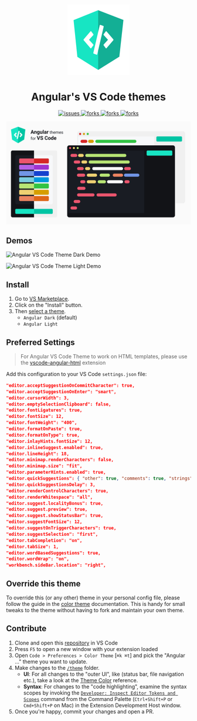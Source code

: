 <!--
Created: Sun Oct 31 2021 16:45:19 GMT-0400 (hora de Bolivia)
Modified: Sun Oct 31 2021 16:45:19 GMT-0400 (hora de Bolivia)
-->

<p align="center">
  <a href="https://marketplace.visualstudio.com/items?itemName=MichaellAlavedraMunayco.angular-theme">
    <img src="https://raw.githubusercontent.com/MichaellAlavedraMunayco/angular-vscode-theme/main/.github/images/logo.png" width="170px" height="192px"/>
  </a>
</p>

<h1 align="center">
  Angular's VS Code themes
</h1>

<p align="center">
    <a href="https://github.com/MichaellAlavedraMunayco/angular-vscode-theme/issues">
        <img src="https://img.shields.io/github/issues/MichaellAlavedraMunayco/angular-vscode-theme" alt="issues"/>
    </a>
    <a href="https://github.com/MichaellAlavedraMunayco/angular-vscode-theme/">
        <img src="https://img.shields.io/github/forks/MichaellAlavedraMunayco/angular-vscode-theme" alt="forks"/>
    </a>
    <a href="https://github.com/MichaellAlavedraMunayco/angular-vscode-theme/">
        <img src="https://img.shields.io/github/stars/MichaellAlavedraMunayco/angular-vscode-theme" alt="forks"/>
    </a>
    <a href="https://github.com/MichaellAlavedraMunayco/angular-vscode-theme/">
        <img src="https://img.shields.io/github/license/MichaellAlavedraMunayco/angular-vscode-theme" alt="forks"/>
    </a>
</p>

![Angular VS Code Theme](https://raw.githubusercontent.com/MichaellAlavedraMunayco/angular-vscode-theme/main/.github/images/flyer.png)

## Demos

![Angular VS Code Theme Dark Demo](https://raw.githubusercontent.com/MichaellAlavedraMunayco/angular-vscode-theme/main/.github/images/demo.dark.gif)

![Angular VS Code Theme Light Demo](https://raw.githubusercontent.com/MichaellAlavedraMunayco/angular-vscode-theme/main/.github/images/demo.light.gif)

## Install

1. Go to [VS Marketplace](https://marketplace.visualstudio.com/items?itemName=MichaellAlavedraMunayco.angular-theme).
2. Click on the "Install" button.
3. Then [select a theme](https://code.visualstudio.com/docs/getstarted/themes#_selecting-the-color-theme).
    - `Angular Dark` (default)
    - `Angular Light`

## Preferred Settings

> For Angular VS Code Theme to work on HTML templates, please use the [vscode-angular-html](https://marketplace.visualstudio.com/items?itemName=ghaschel.vscode-angular-html) extension

Add this configuration to your VS Code `settings.json` file:

```json
"editor.acceptSuggestionOnCommitCharacter": true,
"editor.acceptSuggestionOnEnter": "smart",
"editor.cursorWidth": 3,
"editor.emptySelectionClipboard": false,
"editor.fontLigatures": true,
"editor.fontSize": 12,
"editor.fontWeight": "400",
"editor.formatOnPaste": true,
"editor.formatOnType": true,
"editor.inlayHints.fontSize": 12,
"editor.inlineSuggest.enabled": true,
"editor.lineHeight": 18,
"editor.minimap.renderCharacters": false,
"editor.minimap.size": "fit",
"editor.parameterHints.enabled": true,
"editor.quickSuggestions": { "other": true, "comments": true, "strings": true },
"editor.quickSuggestionsDelay": 3,
"editor.renderControlCharacters": true,
"editor.renderWhitespace": "all",
"editor.suggest.localityBonus": true,
"editor.suggest.preview": true,
"editor.suggest.showStatusBar": true,
"editor.suggestFontSize": 12,
"editor.suggestOnTriggerCharacters": true,
"editor.suggestSelection": "first",
"editor.tabCompletion": "on",
"editor.tabSize": 1,
"editor.wordBasedSuggestions": true,
"editor.wordWrap": "on",
"workbench.sideBar.location": "right",
```

## Override this theme

To override this (or any other) theme in your personal config file, please follow the guide in the [color theme](https://code.visualstudio.com/api/extension-guides/color-theme) documentation. This is handy for small tweaks to the theme without having to fork and maintain your own theme.

## Contribute

1. Clone and open this [repository](https://github.com/MichaellAlavedraMunayco/angular-vscode-theme) in VS Code
2. Press `F5` to open a new window with your extension loaded
3. Open `Code > Preferences > Color Theme` [`⌘k ⌘t`] and pick the "Angular ..." theme you want to update.
4. Make changes to the [`/theme`](https://github.com/MichaellAlavedraMunayco/angular-vscode-theme/main/themes) folder.
    - **UI**: For all changes to the "outer UI", like (status bar, file navigation etc.), take a look at the [Theme Color](https://code.visualstudio.com/api/references/theme-color) reference.
    - **Syntax**: For changes to the "code highlighting", examine the syntax scopes by invoking the [`Developer: Inspect Editor Tokens and Scopes`](https://code.visualstudio.com/api/language-extensions/syntax-highlight-guide#scope-inspector) command from the Command Palette (`Ctrl+Shift+P` or `Cmd+Shift+P` on Mac) in the Extension Development Host window.
5. Once you're happy, commit your changes and open a PR.
